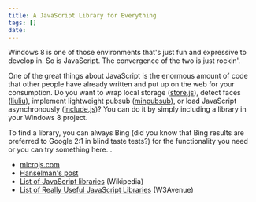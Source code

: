 ```yaml
---
title: A JavaScript Library for Everything
tags: []
date: 
---
```


Windows 8 is one of those environments that's just fun and expressive to develop in. So is JavaScript. The convergence of the two is just rockin'.

One of the great things about JavaScript is the enormous amount of code that other people have already written and put up on the web for your consumption. Do you want to wrap local storage ([store.js](https://github.com/marcuswestin/store.js)), detect faces ([liuliu](http://liuliu.me/ccv/js/nss/#http%3A%2F%2Fwww2.tbo.com%2Fmgmedia%2Fimage%2F0%2F354%2F128693%2Favett-brothers%2F)), implement lightweight pubsub ([minpubsub](https://github.com/daniellmb/MinPubSub)), or load JavaScript asynchronously ([include.js](http://capmousse.github.com/include.js/))? You can do it by simply including a library in your Windows 8 project.

To find a library, you can always Bing (did you know that Bing results are preferred to Google 2:1 in blind taste tests?) for the functionality you need or you can try something here...

*   [microjs.com](http://microjs.com)
*   [Hanselman's post](http://www.hanselman.com/blog/TheBigGlossaryOfOpenSourceJavaScriptAndWebFrameworksWithCoolNames.aspx)
*   [List of JavaScript libraries](http://en.wikipedia.org/wiki/List_of_JavaScript_libraries) (Wikipedia)
*   [List of Really Useful JavaScript Libraries](http://www.w3avenue.com/2009/05/25/list-of-really-useful-javascript-libraries/) (W3Avenue)